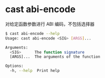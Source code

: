 # cast abi-encode

对给定函数参数进行 ABI 编码，不包括选择器

```bash
$ cast abi-encode --help
Usage: cast abi-encode <SIG> [ARGS]...

Arguments:
  <SIG>      The function signature
  [ARGS]...  The arguments of the function

Options:
  -h, --help  Print help
```